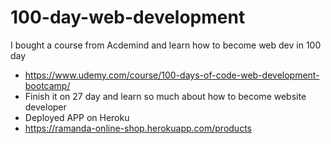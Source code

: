 # 100-day-web-development

I bought a course from Acdemind and learn how to become web dev in 100 day
- https://www.udemy.com/course/100-days-of-code-web-development-bootcamp/
- Finish it on 27 day and learn so much about how to become website developer
- Deployed APP on Heroku
- https://ramanda-online-shop.herokuapp.com/products
